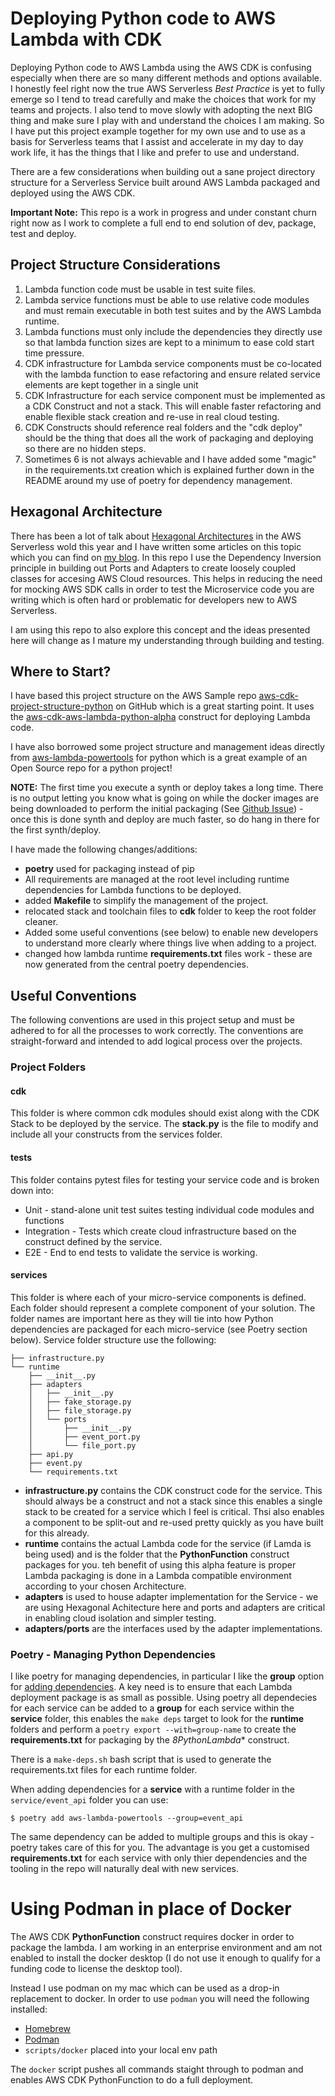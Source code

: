 # Deploying Python code to AWS Lambda with CDK

Deploying Python code to AWS Lambda using the AWS CDK is confusing especially when there are so many different methods and options available.  I honestly feel right now the true AWS Serverless *Best Practice* is yet to fully emerge so I tend to tread carefully and make the choices that work for my teams and projects.  I also tend to move slowly with adopting the next BIG thing and make sure I play with and understand the choices I am making.  So I have put this project example together for my own use and to use as a basis for Serverless teams that I assist and accelerate in my day to day work life, it has the things that I like and prefer to use and understand.

There are a few considerations when building out a sane project directory structure for a Serverless Service built around AWS Lambda packaged and deployed using the AWS CDK.

**Important Note:** This repo is a work in progress and under constant churn right now as I work to complete a full end to end solution of dev, package, test and deploy.

## Project Structure Considerations

1. Lambda function code must be usable in test suite files.
2. Lambda service functions must be able to use relative code modules and must remain executable in both test suites and by the AWS Lambda runtime.
3. Lambda functions must only include the dependencies they directly use so that lambda function sizes are kept to a minimum to ease cold start time pressure.
4. CDK infrastructure for Lambda service components must be co-located with the lambda function to ease refactoring and ensure related service elements are kept together in a single unit
5. CDK Infrastructure for each service component must be implemented as a CDK Construct and not a stack.  This will enable faster refactoring and enable flexible stack creation and re-use in real cloud testing.
6. CDK Constructs should reference real folders and the "cdk deploy" should be the thing that does all the work of packaging and deploying so there are no hidden steps.
7. Sometimes 6 is not always achievable and I have added some "magic" in the requirements.txt creation which is explained further down in the README around my use of poetry for dependency management.

## Hexagonal Architecture

There has been a lot of talk about [Hexagonal Architectures](https://alistair.cockburn.us/hexagonal-architecture/) in the AWS Serverless wold this year and I have written some articles on this topic which you can find on [my blog](https://blog.walmsles.io).  In this repo I use the Dependency Inversion principle in building out Ports and Adapters to create loosely coupled classes for accesing AWS Cloud resources.  This helps in reducing the need for mocking AWS SDK calls in order to test the Microservice code you are writing which is often hard or problematic for developers new to AWS Serverless.

I am using this repo to also explore this concept and the ideas presented here will change as I mature my understanding through building and testing.

## Where to Start?

I have based this project structure on the AWS Sample repo [aws-cdk-project-structure-python](https://github.com/aws-samples/aws-cdk-project-structure-python) on GitHub which is a great starting point.  It uses the [aws-cdk-aws-lambda-python-alpha](https://docs.aws.amazon.com/cdk/api/v2/python/aws_cdk.aws_lambda_python_alpha.html) construct for deploying Lambda code.

I have also borrowed some project structure and management ideas directly from [aws-lambda-powertools](https://github.com/awslabs/aws-lambda-powertools-python) for python which is a great example of an Open Source repo for a python project!

**NOTE:** The first time you execute a synth or deploy takes a long time. There is no output letting you know what is going on while the docker images are being downloaded to perform the initial packaging (See [Github Issue](https://github.com/aws/aws-cdk/issues/20390)) - once this is done synth and deploy are much faster, so do hang in there for the first synth/deploy.

I have made the following changes/additions:

- **poetry** used for packaging instead of pip
- All requirements are managed at the root level including runtime dependencies for Lambda functions to be deployed.
- added **Makefile** to simplify the management of the project.
- relocated stack and toolchain files to **cdk** folder to keep the root folder cleaner.
- Added some useful conventions (see below) to enable new developers to understand more clearly where things live when adding to a project.
- changed how lambda runtime **requirements.txt** files work - these are now generated from the central poetry dependencies.

## Useful Conventions

The following conventions are used in this project setup and must be adhered to for all the processes to work correctly.  The conventions are straight-forward and intended to add logical process over the projects.

### Project Folders

#### cdk

This folder is where common cdk modules should exist along with the CDK Stack to be deployed by the service.  The **stack.py** is the file to modify and include all your constructs from the services folder.

#### tests

This folder contains pytest files for testing your service code and is broken down into:

- Unit - stand-alone unit test suites testing individual code modules and functions
- Integration - Tests which create cloud infrastructure based on the construct defined by the service.
- E2E - End to end tests to validate the service is working.

#### services

This folder is where each of your micro-service components is defined.  Each folder should represent a complete component of your solution.  The folder names are important here as they will tie into how Python dependencies are packaged for each micro-service (see Poetry section below).  Service folder structure use the following:

```
├── infrastructure.py
└── runtime
    ├── __init__.py
    ├── adapters
    │   ├── __init__.py
    │   ├── fake_storage.py
    │   ├── file_storage.py
    │   └── ports
    │       ├── __init__.py
    │       ├── event_port.py
    │       └── file_port.py
    ├── api.py
    ├── event.py
    └── requirements.txt
```
- **infrastructure.py** contains the CDK construct code for the service.  This should always be a construct and not a stack since this enables a single stack to be created for a service which I feel is critical.  Thsi also enables a component to be split-out and re-used pretty quickly as you have built for this already.
- **runtime** contains the actual Lambda code for the service (if Lamda is being used) and is the folder that the **PythonFunction** construct packages for you.  teh benefit of using this alpha feature is proper Lambda packaging is done in a Lambda compatible environment according to your chosen Architecture.
- **adapters** is used to house adapter implementation for the Service - we are using Hexagonal Achitecture here and ports and adapters are critical in enabling cloud isolation and simpler testing.
- **adapters/ports** are the interfaces used by the adapter implementations.

### Poetry - Managing Python Dependencies

I like poetry for managing dependencies, in particular I like the **group** option for [adding dependencies](https://python-poetry.org/docs/cli/#add).  A key need is to ensure that each Lambda deployment package is as small as possible.  Using poetry all dependecies for each service can be added to a **group** for each service within the **service** folder, this enables the `make deps` target to look for the **runtime** folders and perform a `poetry export --with=group-name` to create the **requirements.txt** for packaging by the *8PythonLambda** construct.

There is a `make-deps.sh` bash script that is used to generate the requirements.txt files for each runtime folder.

When adding dependencies for a **service** with a runtime folder in the `service/event_api` folder you can use:

```
$ poetry add aws-lambda-powertools --group=event_api
```

The same dependency can be added to multiple groups and this is okay - poetry takes care of this for you.  The advantage is you get a customised **requirements.txt** for each service with only thier dependencies and the tooling in the repo will naturally deal with new services.



# Using Podman in place of Docker

The AWS CDK **PythonFunction** construct requires docker in order to package the lambda.  I am working in an enterprise environment and am not enabled to install the docker desktop (I do not use it enough to qualify for a funding code to license the desktop tool).

Instead I use podman on my mac which can be used as a drop-in replacement to docker.  In order to use `podman` you will need the following installed:

- [Homebrew](https://brew.sh)
- [Podman](https://podman.io)
- `scripts/docker` placed into your local env path

The `docker` script pushes all commands staight through to podman and enables AWS CDK PythonFunction to do a full deployment.
